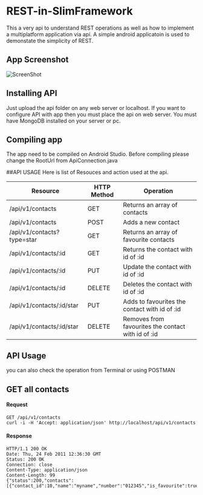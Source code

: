 # REST-in-SlimFramework
This a very api to understand REST operations as well as how to implement a multiplatform application via api. A simple android applicatoin is used to demonstate the simplicity of REST.

## App Screenshot
![ScreenShot](https://raw.githubusercontent.com/ikrum/REST-in-SlimFramework/master/android-client/screenshot.png)

## Installing API
Just upload the api folder on any web server or localhost. If you want to configure API with app then you must place the api on web server.
You must have MongoDB installed on your server or pc.

## Compiling app
The app need to be compiled on Android Studio. Before compiling please change the RootUrl from ApiConnection.java


##API USAGE
Here is list of Resouces and action used at the api.

<table>
	<thead>
		<tr>
			<th>Resource</th>
			<th>HTTP Method</th>
			<th>Operation</th>
		</tr>
	</thead>
	<tbody>
		<tr>
			<td>/api/v1/contacts</th>
			<td>GET</td>
			<td>Returns an array of contacts</td>
		</tr>
		<tr>
			<td>/api/v1/contacts</th>
			<td>POST</td>
			<td>Adds a new contact</td>
		</tr>
		<tr>
			<td>/api/v1/contacts?type=star</th>
			<td>GET</td>
			<td>Returns an array of favourite contacts</td>
		</tr>
		<tr>
			<td>/api/v1/contacts/:id</th>
			<td>GET</td>
			<td>Returns the contact with id of :id</td>
		</tr>
		<tr>
			<td>/api/v1/contacts/:id</th>
			<td>PUT</td>
			<td>Update the contact with id of :id</td>
		</tr>
		<tr>
			<td>/api/v1/contacts/:id</th>
			<td>DELETE</td>
			<td>Deletes the contact with id of :id</td>
		</tr>
		<tr>
			<td>/api/v1/contacts/:id/star</th>
			<td>PUT</td>
			<td>Adds to favourites  the contact with id of :id</td>
		</tr>
		<tr>
			<td>/api/v1/contacts/:id/star</th>
			<td>DELETE</td>
			<td>Removes from favourites  the contact with id of :id</td>
		</tr>
	</tbody>
</table>

## API Usage
you can also check the operation from Terminal or using POSTMAN

## GET all contacts

#### Request
`GET /api/v1/contacts`
<br/>
`curl -i -H 'Accept: application/json' http://localhost/api/v1/contacts`

#### Response
```
HTTP/1.1 200 OK
Date: Thu, 24 Feb 2011 12:36:30 GMT
Status: 200 OK
Connection: close
Content-Type: application/json
Content-Length: 99
{"status":200,"contacts":[{"contact_id":10,"name":"myname","number":"012345","is_favourite":true}]}
```
